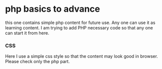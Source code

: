 # php basics to advance
this one contains simple php content for future use.
Any one can use it as learning content.
I am trying to add PHP necessary code so that any one can start it from here.
### CSS
Here I use a simple css style so that the content may look good in browser. Please check only the php part. 
